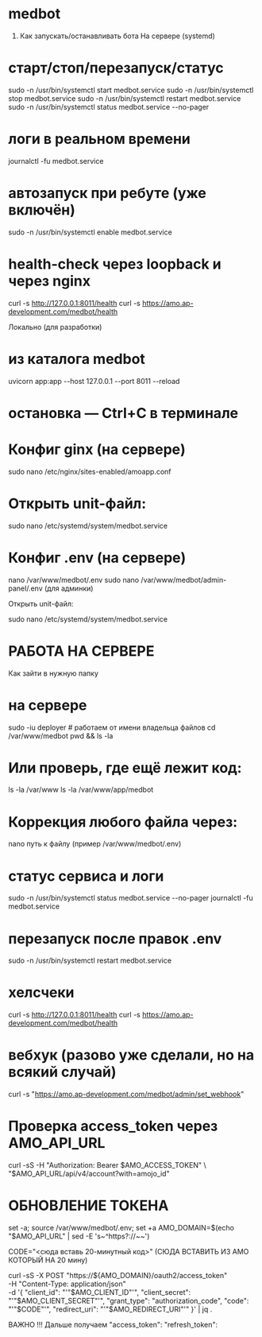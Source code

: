 # medbot

1) Как запускать/останавливать бота
На сервере (systemd)
# старт/стоп/перезапуск/статус
sudo -n /usr/bin/systemctl start  medbot.service
sudo -n /usr/bin/systemctl stop   medbot.service
sudo -n /usr/bin/systemctl restart medbot.service
sudo -n /usr/bin/systemctl status  medbot.service --no-pager

# логи в реальном времени
journalctl -fu medbot.service

# автозапуск при ребуте (уже включён)
sudo -n /usr/bin/systemctl enable medbot.service

# health-check через loopback и через nginx
curl -s http://127.0.0.1:8011/health
curl -s https://amo.ap-development.com/medbot/health

Локально (для разработки)
# из каталога medbot
uvicorn app:app --host 127.0.0.1 --port 8011 --reload
# остановка — Ctrl+C в терминале


# Конфиг ginx (на сервере)
sudo nano /etc/nginx/sites-enabled/amoapp.conf

# Открыть unit-файл:

sudo nano /etc/systemd/system/medbot.service

# Конфиг .env (на сервере)
nano /var/www/medbot/.env
sudo nano /var/www/medbot/admin-panel/.env (для админки)

Открыть unit-файл:

sudo nano /etc/systemd/system/medbot.service

# РАБОТА НА СЕРВЕРЕ
Как зайти в нужную папку
# на сервере
sudo -iu deployer          # работаем от имени владельца файлов
cd /var/www/medbot
pwd && ls -la

# Или проверь, где ещё лежит код:

ls -la /var/www
ls -la /var/www/app/medbot

# Коррекция любого файла через: 
nano путь к файлу (пример /var/www/medbot/.env)

# статус сервиса и логи
sudo -n /usr/bin/systemctl status medbot.service --no-pager
journalctl -fu medbot.service

# перезапуск после правок .env
sudo -n /usr/bin/systemctl restart medbot.service

# хелсчеки
curl -s http://127.0.0.1:8011/health
curl -s https://amo.ap-development.com/medbot/health

# вебхук (разово уже сделали, но на всякий случай)
curl -s "https://amo.ap-development.com/medbot/admin/set_webhook"

# Проверка access_token через AMO_API_URL
curl -sS -H "Authorization: Bearer $AMO_ACCESS_TOKEN" \
  "$AMO_API_URL/api/v4/account?with=amojo_id"


# ОБНОВЛЕНИЕ ТОКЕНА 


set -a; source /var/www/medbot/.env; set +a
AMO_DOMAIN=$(echo "$AMO_API_URL" | sed -E 's~^https?://~~')

CODE="<сюда вставь 20-минутный код>" (СЮДА ВСТАВИТЬ ИЗ АМО КОТОРЫЙ НА 20 мину)

curl -sS -X POST "https://${AMO_DOMAIN}/oauth2/access_token" \
  -H "Content-Type: application/json" \
  -d '{
    "client_id": "'"$AMO_CLIENT_ID"'",
    "client_secret": "'"$AMO_CLIENT_SECRET"'",
    "grant_type": "authorization_code",
    "code": "'"$CODE"'",
    "redirect_uri": "'"$AMO_REDIRECT_URI"'"
  }' | jq .

ВАЖНО !!! Дальше получаем 
"access_token":
"refresh_token":
